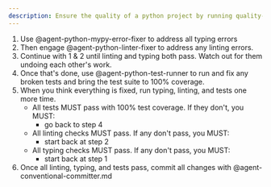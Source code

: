 ```yaml
---
description: Ensure the quality of a python project by running quality-assurance processes.
---
```


1. Use @agent-python-mypy-error-fixer to address all typing errors
2. Then engage @agent-python-linter-fixer to address any linting errors.
3. Continue with 1 & 2 until linting and typing both pass. Watch out for them undoing each other's work.
4. Once that's done, use @agent-python-test-runner to run and fix any broken tests and bring the test suite to 100% coverage.
5. When you think everything is fixed, run typing, linting, and tests one more time.
   - All tests MUST pass with 100% test coverage. If they don't, you MUST:
     - go back to step 4
   - All linting checks MUST pass. If any don't pass, you MUST:
     - start back at step 2
   - All typing checks MUST pass. If any don't pass, you MUST:
     - start back at step 1
6. Once all linting, typing, and tests pass, commit all changes with @agent-conventional-committer.md
